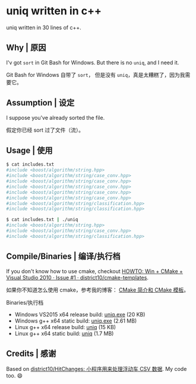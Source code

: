 # uniq written in c++

uniq written in 30 lines of c++.

## Why | 原因

I'v got `sort` in Git Bash for Windows.
But there is no `uniq`, and I need it.

Git Bash for Windows 自带了 `sort`，
但是没有 `uniq`，真是太糟糕了，因为我需要它。

## Assumption | 设定

I suppose you've already sorted the file.

假定你已经 sort 过了文件（流）。

## Usage | 使用

```bash
$ cat includes.txt
#include <boost/algorithm/string.hpp>
#include <boost/algorithm/string/case_conv.hpp>
#include <boost/algorithm/string/case_conv.hpp>
#include <boost/algorithm/string/case_conv.hpp>
#include <boost/algorithm/string/case_conv.hpp>
#include <boost/algorithm/string/case_conv.hpp>
#include <boost/algorithm/string/classification.hpp>
#include <boost/algorithm/string/classification.hpp>

$ cat includes.txt | ./uniq
#include <boost/algorithm/string.hpp>
#include <boost/algorithm/string/case_conv.hpp>
#include <boost/algorithm/string/classification.hpp>
```

## Compile/Binaries | 编译/执行档

If you don't know how to use cmake, checkout
[HOWTO: Win + CMake + Visual Studio 2010 · Issue #1 · district10/cmake-templates](https://github.com/district10/cmake-templates/issues/1).

如果你不知道怎么使用 cmake，参考我的博客：
[CMake 简介和 CMake 模板](http://tangzx.qiniudn.com/post-0100-cmake-templates.html)。

Binaries/执行档

-   Windows VS2015 x64 release build: [uniq.exe](bin/win_vs2015_x64_release/uniq.exe) (20 KB)
-   Windows g++ x64 static build: [uniq.exe](bin/win_g++_x64_static/uniq.exe) (2.61 MB)
-   Linux g++ x64 release build: [uniq](bin/linux_g++_x64/uniq) (15 KB)
-   Linux g++ x64 static build: [uniq](bin/linux_g++_x64_static/uniq) (1.7 MB)

## Credits | 感谢

Based on [district10/HitChanges: 小程序用来处理浮动车 CSV 数据](https://github.com/district10/HitChanges). My code too. :smile:
